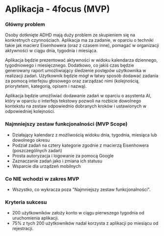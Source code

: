 # Aplikacja - 4focus (MVP)

### Główny problem  
Osoby dotknięte ADHD mają duży problem ze skupieniem się na konkretnych czynnościach. Aplikacja ma za zadanie, w oparciu o techniki takie jak macierz Eisenhowera (oraz z czasem inne), pomagać w organizacji aktywności w ciągu dnia, tygodnia i miesiąca.

Aplikacja będzie prezentować aktywności w widoku kalendarza dziennego, tygodniowego i miesięcznego. Dodatkowo, co jakiś czas będzie generowany raport umożliwiający śledzenie postępów użytkownika w realizacji zadań. Użytkownik będzie mógł w łatwy sposób dodawać zadania za pomocą interfejsu głosowego oraz zarządzać nimi (kolejnością, priorytetem, kategorią, opisem i nazwą).

Aplikacja będzie umożliwiać dodawanie zadań w oparciu o asystenta AI, który w oparciu o interfejs tekstowy pozwoli na rozbicie
dowolnego kontekstu na zestaw odpowiednio dobranych kroków i ustawionych w odpowiedniej kolejności.

### Najmniejszy zestaw funkcjonalności (MVP Scope)  
- Działający kalendarz z możliwością widoku dnia, tygodnia, miesiąca lub dowolnego okresu  
- Podział zadań na cztery kategorie zgodnie z macierzą Eisenhowera (poszczególnych zadań)
- Prosta autoryzacja i logowanie za pomocą Google
- Zaznaczanie zadań jako i zmiana ich statusu
- Wsparcie dla urządzeń mobilnych

### Co NIE wchodzi w zakres MVP  
- Wszystko, co wykracza poza "Najmniejszy zestaw funkcjonalności".

### Kryteria sukcesu  
- 200 użytkowników założy konto w ciągu pierwszego tygodnia od uruchomienia aplikacji.  
- 75% z tych 200 użytkowników nadal korzysta z aplikacji po miesiącu od rejestracji.